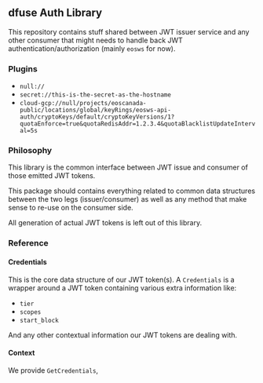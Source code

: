 ## dfuse Auth Library

This repository contains stuff shared between JWT issuer service and any other
consumer that might needs to handle back JWT authentication/authorization (mainly
`eosws` for now).

### Plugins

* `null://`
* `secret://this-is-the-secret-as-the-hostname`
* `cloud-gcp://null/projects/eoscanada-public/locations/global/keyRings/eosws-api-auth/cryptoKeys/default/cryptoKeyVersions/1?quotaEnforce=true&quotaRedisAddr=1.2.3.4&quotaBlacklistUpdateInterval=5s`

### Philosophy

This library is the common interface between JWT issue and consumer of those
emitted JWT tokens.

This package should contains everything related to common data structures
between the two legs (issuer/consumer) as well as any method that make sense
to re-use on the consumer side.

All generation of actual JWT tokens is left out of this library.

### Reference

#### Credentials

This is the core data structure of our JWT token(s). A `Credentials` is a wrapper
around a JWT token containing various extra information like:

- `tier`
- `scopes`
- `start_block`

And any other contextual information our JWT tokens are dealing with.

#### Context

We provide `GetCredentials`,
